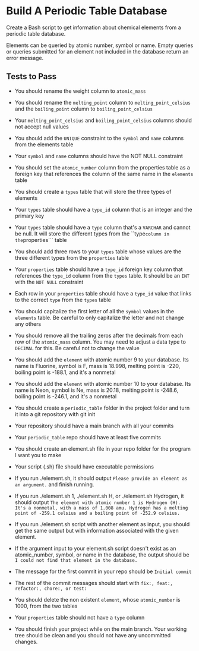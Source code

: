 # Build A Periodic Table Database

Create a Bash script to get information about chemical elements from a periodic table database.

Elements can be queried by atomic number, symbol or name.  Empty queries or queries submitted for an element not included in the database return an error message. 

## Tests to Pass

* You should rename the weight column to ```atomic_mass```

* You should rename the ```melting_point``` column to ```melting_point_celsius``` and the ```boiling_point``` column to ```boiling_point_celsius```

* Your ```melting_point_celsius``` and ```boiling_point_celsius``` columns should not accept null values

* You should add the ```UNIQUE``` constraint to the ```symbol``` and ```name``` columns from the elements table

* Your ```symbol``` and ```name``` columns should have the NOT NULL constraint

* You should set the ```atomic_number``` column from the properties table as a foreign key that references the column of the same name in the ```elements``` table

* You should create a ```types``` table that will store the three types of elements

* Your ```types``` table should have a ```type_id``` column that is an integer and the primary key

* Your ```types``` table should have a ```type``` column that's a ```VARCHAR``` and cannot be null. It will store the different types from the ``type``` column in the ```properties``` table

* You should add three rows to your ```types``` table whose values are the three different types from the ```properties``` table

* Your ```properties``` table should have a ```type_id``` foreign key column that references the ```type_id``` column from the ```types``` table. It should be an ```INT``` with the ```NOT NULL``` constraint

* Each row in your ```properties``` table should have a ```type_id``` value that links to the correct ```type``` from the ```types``` table

* You should capitalize the first letter of all the ```symbol``` values in the ```elements``` table. Be careful to only capitalize the letter and not change any others

* You should remove all the trailing zeros after the decimals from each row of the ```atomic_mass``` column. You may need to adjust a data type to ```DECIMAL``` for this. Be careful not to change the value

* You should add the ```element``` with atomic number 9 to your database. Its name is Fluorine, symbol is F, mass is 18.998, melting point is -220, boiling point is -188.1, and it's a nonmetal

* You should add the ```element``` with atomic number 10 to your database. Its name is Neon, symbol is Ne, mass is 20.18, melting point is -248.6, boiling point is -246.1, and it's a nonmetal

* You should create a ```periodic_table``` folder in the project folder and turn it into a git repository with git init

* Your repository should have a main branch with all your commits

* Your ```periodic_table``` repo should have at least five commits

* You should create an element.sh file in your repo folder for the program I want you to make

* Your script (.sh) file should have executable permissions

* If you run ./element.sh, it should output ```Please provide an element as an argument.``` and finish running.

* If you run ./element.sh 1, ./element.sh H, or ./element.sh Hydrogen, it should output ```The element with atomic number 1 is Hydrogen (H). It's a nonmetal, with a mass of 1.008 amu. Hydrogen has a melting point of -259.1 celsius and a boiling point of -252.9 celsius.```

* If you run ./element.sh script with another element as input, you should get the same output but with information associated with the given element.

* If the argument input to your element.sh script doesn't exist as an atomic_number, symbol, or name in the database, the output should be ```I could not find that element in the database.```

* The message for the first commit in your repo should be ```Initial commit```

* The rest of the commit messages should start with ```fix:, feat:, refactor:, chore:, or test:```

* You should delete the non existent ```element```, whose ```atomic_number``` is 1000, from the two tables

* Your ```properties``` table should not have a ```type``` column

* You should finish your project while on the main branch. Your working tree should be clean and you should not have any uncommitted changes.


